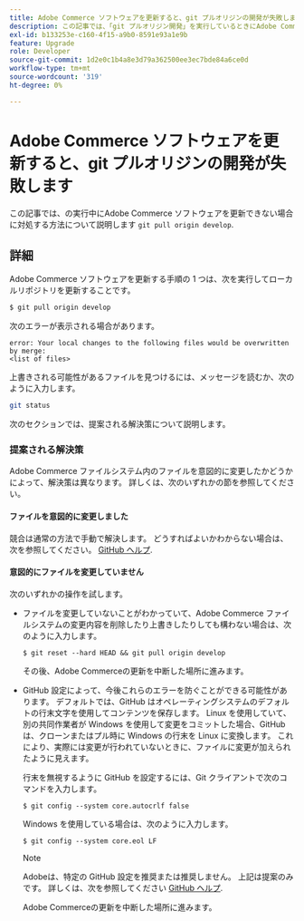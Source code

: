 ```yaml
---
title: Adobe Commerce ソフトウェアを更新すると、git プルオリジンの開発が失敗します
description: この記事では、「git プルオリジン開発」を実行しているときにAdobe Commerce ソフトウェアを更新できない場合の解決策を説明します。
exl-id: b133253e-c160-4f15-a9b0-8591e93a1e9b
feature: Upgrade
role: Developer
source-git-commit: 1d2e0c1b4a8e3d79a362500ee3ec7bde84a6ce0d
workflow-type: tm+mt
source-wordcount: '319'
ht-degree: 0%

---
```


# Adobe Commerce ソフトウェアを更新すると、git プルオリジンの開発が失敗します

この記事では、の実行中にAdobe Commerce ソフトウェアを更新できない場合に対処する方法について説明します `git pull origin develop`.

## 詳細

Adobe Commerce ソフトウェアを更新する手順の 1 つは、次を実行してローカルリポジトリを更新することです。

```bash
$ git pull origin develop
```

次のエラーが表示される場合があります。

```terminal
error: Your local changes to the following files would be overwritten by merge:
<list of files>
```

上書きされる可能性があるファイルを見つけるには、メッセージを読むか、次のように入力します。

```bash
git status
```

次のセクションでは、提案される解決策について説明します。

### 提案される解決策

Adobe Commerce ファイルシステム内のファイルを意図的に変更したかどうかによって、解決策は異なります。 詳しくは、次のいずれかの節を参照してください。

#### ファイルを意図的に変更しました

競合は通常の方法で手動で解決します。 どうすればよいかわからない場合は、次を参照してください。 [GitHub ヘルプ](https://help.github.com/).

#### 意図的にファイルを変更していません

次のいずれかの操作を試します。

* ファイルを変更していないことがわかっていて、Adobe Commerce ファイルシステムの変更内容を削除したり上書きしたりしても構わない場合は、次のように入力します。

  </p>
    <pre><code class="language-bash">$ git reset --hard HEAD && git pull origin develop</code></pre>

  その後、Adobe Commerceの更新を中断した場所に進みます。

* GitHub 設定によって、今後これらのエラーを防ぐことができる可能性があります。 デフォルトでは、GitHub はオペレーティングシステムのデフォルトの行末文字を使用してコンテンツを保存します。 Linux を使用していて、別の共同作業者が Windows を使用して変更をコミットした場合、GitHub は、クローンまたはプル時に Windows の行末を Linux に変換します。 これにより、実際には変更が行われていないときに、ファイルに変更が加えられたように見えます。

  行末を無視するように GitHub を設定するには、Git クライアントで次のコマンドを入力します。

  </p>
    <pre><code class="language-bash">$ git config --system core.autocrlf false</code></pre>

  Windows を使用している場合は、次のように入力します。

  </p>
    <pre><code class="language-bash">$ git config --system core.eol LF</code></pre>

  >[!NOTE]
  >
  >Adobeは、特定の GitHub 設定を推奨または推奨しません。 上記は提案のみです。 詳しくは、次を参照してください [GitHub ヘルプ](https://help.github.com/).

  Adobe Commerceの更新を中断した場所に進みます。

